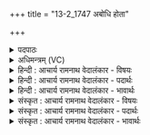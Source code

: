 +++
title = "13-2_1747 अबोधि होता"

+++
<details><summary>पदपाठः</summary>

अ꣡बो꣢꣯धि। हो꣡ता꣢꣯। य꣣ज꣡था꣢य। दे꣣वा꣢न्। ऊ꣣र्ध्वः꣢। अ꣣ग्निः꣢। सु꣣म꣡नाः꣢। सु꣣। म꣡नाः꣢꣯। प्रा꣣तः꣢। अ꣣स्थात्। स꣡मि꣢꣯द्धस्य। सम्। इ꣣द्धस्य। रु꣡श꣢꣯त्। अ꣡दर्शि। पा꣡जः꣢꣯। म꣣हा꣢न्। दे꣣वः꣢। त꣡म꣢꣯सः। निः। अ꣣मोचि। १७४७।
</details>

<details><summary>अधिमन्त्रम् (VC)</summary>

- अग्निः
- बुधगविष्ठिरावात्रेयौ
- त्रिष्टुप्
- धैवतः
</details>

<details><summary>हिन्दी : आचार्य रामनाथ वेदालंकार - विषयः</summary>

आगे फिर उसी विषय को कहते हैं।
</details>

<details><summary>हिन्दी : आचार्य रामनाथ वेदालंकार - पदार्थः</summary>

पदार्थान्वय -  (होता) होम के साधन अग्नि ने (यजथाय) यज्ञ करने के लिए (देवान्) विद्वान् यजमानों को (अबोधि) जगा दिया है। (प्रातः) प्रभात में (सुमनाः) मनों को शुभ बनानेवाला (अग्निः) यज्ञाग्नि (ऊर्ध्वः) ऊर्ध्वोन्मुख (अस्थात्) स्थित हो गयी है। (समिद्धस्य) प्रज्वलित हुए इस यज्ञाग्नि का (रुशत्) चमकता हुआ (पाजः) रूप (अदर्शि) दिखायी दे रहा है। (महान्) महान् (देवः) प्रकाशक अग्नि ने (तमसः) अन्धकार से (निरमोचि) छुड़ा दिया है ॥२॥ इस मन्त्र में भी स्वभावोक्ति अलङ्कार है ॥२॥
</details>

<details><summary>हिन्दी : आचार्य रामनाथ वेदालंकार - भावार्थः</summary>

भावार्थ -  जैसे प्रज्वलित,ऊँची ज्वालाओंवाली,चमकती हुई यज्ञाग्नि अँधेरे से छुड़ाती है,वैसे ही देदीप्यमान ऊर्ध्वयात्री,तेजस्वी आत्मा मन-बुद्धि आदि को तमोगुण से छुड़ाता है ॥२॥
</details>

<details><summary>संस्कृत : आचार्य रामनाथ वेदालंकार - विषयः</summary>

अथ पुनस्तमेव विषयमाह।
</details>

<details><summary>संस्कृत : आचार्य रामनाथ वेदालंकार - पदार्थः</summary>

पदार्थान्वय -  (होता) होमसाधनः अग्निः (यजथाय) यजनाय (देवान्) विदुषो यजमानान् (अबोधि) प्रबोधयति। (प्रातः) प्रभाते (सुमनाः) शोभनानि मनांसि यस्मात् तादृशः (अग्निः) यज्ञाग्निः (ऊर्ध्वः) ऊर्ध्वोन्मुखः (अस्थात्) तिष्ठति। (समिद्धस्य) प्रदीप्तस्य अस्य यज्ञाग्नेः (रुशत्) रोचमानम् (पाजः) रूपम् (अदर्शि) दृश्यते। (महान्) महिमोपेतः (देवः) प्रकाशकः एषोऽग्निः, (तमसः) अन्धकारात् (निरमोचि) निर्मोचितवानस्ति ॥२॥२ अत्रापि स्वभावोक्तिरलङ्कारः ॥२॥
</details>

<details><summary>संस्कृत : आचार्य रामनाथ वेदालंकार - भावार्थः</summary>

भावार्थ -  यथा प्रज्वलित ऊर्ध्वज्वालो रोचमानो यज्ञाग्निस्तमसो निर्मोचयति तथैव देदीप्यमान ऊर्ध्वयात्रो रोचिष्णुरात्मा मनोबुद्ध्यादीन् तमोगुणाद् निर्मोचयति ॥२॥
</details>